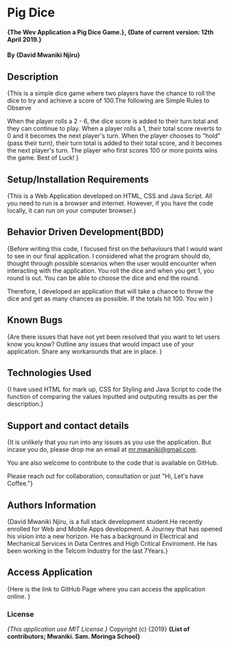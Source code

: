 # Pig Dice
#### {The Wev Application a Pig Dice Game.}, {Date of current version: 12th April 2019.}
#### By **{David Mwaniki Njiru}**
## Description
{This is a simple dice game where two players have the chance to roll the dice to try and achieve a score of 100.The following are Simple Rules to Observe

When the player rolls a 2 - 6, the dice score is added to their turn total and they can continue to play.
When a player rolls a 1, their total score reverts to 0 and it becomes the next player's turn.
When the player chooses to "hold"(pass their turn), their turn total is added to their total score, and it becomes the next player's turn.
The player who first scores 100 or more points wins the game.
Best of Luck! }
## Setup/Installation Requirements
{This is a Web Application developed on HTML, CSS and Java Script. All you need to run is a browser and internet. However, if you have the code locally, it can run on your computer browser.}
## Behavior Driven Development(BDD)
{Before writing this code, I focused first on the behaviours that I would want to see in our final application. I considered what the program should do, thought through possible scenarios when the user would encounter when interacting with the application. You roll the dice and when you get 1, you round is out. You can be able to choose the dice and end the round. 

Therefore, I developed an application that will take a chance to throw the dice and get as many chances as possible. If the totals hit 100. You win }
## Known Bugs
{Are there issues that have not yet been resolved that you want to let users know you know? Outline any issues that would impact use of your application. Share any workarounds that are in place. }
## Technologies Used
{I have used HTML for mark up, CSS for Styling and Java Script to code the function of comparing the values inputted and outputing results as per the description.}
## Support and contact details
{It is unlikely that you run into any issues as you use the application. But incase you do, please drop me an email at mr.mwaniki@gmail.com.

You are also welcome to contribute to the code that is available on GitHub.

Please reach out for collaboration, consultation or just "Hi, Let's have Coffee."}

## Authors Information
{David Mwaniki Njiru, is a full stack development student.He recently enrolled for Web and Mobile Apps development. A Journey that has opened his vision into a new horizon. He has a background in Electrical and Mechanical Services in Data Centres and High Critical Enviroment. He has been working in the Telcom Industry for the last 7Years.}

## Access Application
{Here is the link to GitHub Page where you can access the application online.
 } 

### License
*{This application use MIT License.}*
Copyright (c) {2019} **{List of contributors; Mwaniki. Sam. Moringa School}**